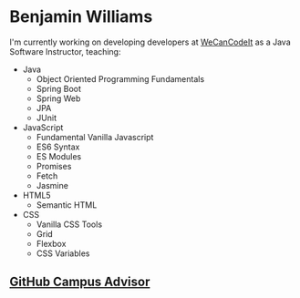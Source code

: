 # Benjamin Williams

I'm currently working on developing developers at [WeCanCodeIt](https://wecancodeit.org/) as a Java Software Instructor, teaching:
- Java 
  - Object Oriented Programming Fundamentals
  - Spring Boot
  - Spring Web
  - JPA
  - JUnit 
- JavaScript
  - Fundamental Vanilla Javascript
  - ES6 Syntax
  - ES Modules
  - Promises
  - Fetch
  - Jasmine
- HTML5
  - Semantic HTML
- CSS 
  - Vanilla CSS Tools
  - Grid
  - Flexbox
  - CSS Variables                                    
## [GitHub Campus Advisor](https://education.github.com/teachers/advisors)


